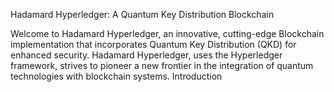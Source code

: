 Hadamard Hyperledger: A Quantum Key Distribution Blockchain

Welcome to Hadamard Hyperledger, an innovative, cutting-edge Blockchain implementation that incorporates Quantum Key Distribution (QKD) for enhanced security. Hadamard Hyperledger, uses the Hyperledger framework, strives to pioneer a new frontier in the integration of quantum technologies with blockchain systems.
Introduction
